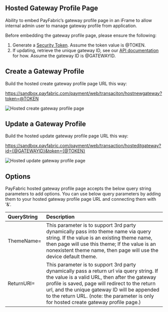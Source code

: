 ## Hosted Gateway Profile Page

Ability to embed PayFabric’s gateway profile page in an iFrame to allow internal admin user to manage gateway profile from application.

Before embedding the gateway profile page, please ensure the following:

1. Generate a [Security Token](/Sections/Security%20Token.md).  Assume the token value is @TOKEN.
2. If updating, retrieve the unique gateway ID, see our [API documentation](../../../../PayFabric-APIs/blob/master/PayFabric/Sections/Payment%20Gateway%20Profiles.md#retrieve-a-payment-gateway-profile) for how.  Assume the gateway ID is @GATEWAYID.

Create a Gateway Profile
-----------------------------

Build the hosted create gateway profile page URL this way:

https://sandbox.payfabric.com/payment/web/transaciton/hostnewgateway?token=@TOKEN  

![Hosted create gateway profile page](https://raw.githubusercontent.com/PayFabric/Portal/master/PayFabric/Sections/Screenshots/HostedCreateGatewayPage.png)

Update a Gateway Profile
-----------------------------

Build the hosted update gateway profile page URL this way:

https://sandbox.payfabric.com/payment/web/transaction/hosteditgateway?id={@GATEWAYID}&token={@TOKEN}

![Hosted update gateway profile page](https://raw.githubusercontent.com/PayFabric/Portal/master/PayFabric/Sections/Screenshots/HostedUpdateGatewayPage.png) 

Options
-------

PayFabric hosted gateway profile page accepts the below query string parameters to add options. You can use below query parameters by adding them to your hosted gateway profile page URL and connecting them with '&'.

>
| QueryString| Description | 
|:------------- | :------------- | 
|ThemeName=|This parameter is to support 3rd party dynamically pass into theme name via query string. If the value is an existing theme name, then page will use this theme; If the value is an nonexistent theme name, then page will use the device default theme.|
|ReturnURI=|This parameter is to support 3rd party dynamically pass a return url via query string. If the value is a valid URL, then after the gateway profile is saved, page will redirect to the return url, and the unique gateway ID will be appended to the return URL. (note: the parameter is only for hosted create gateway profile page.)|
